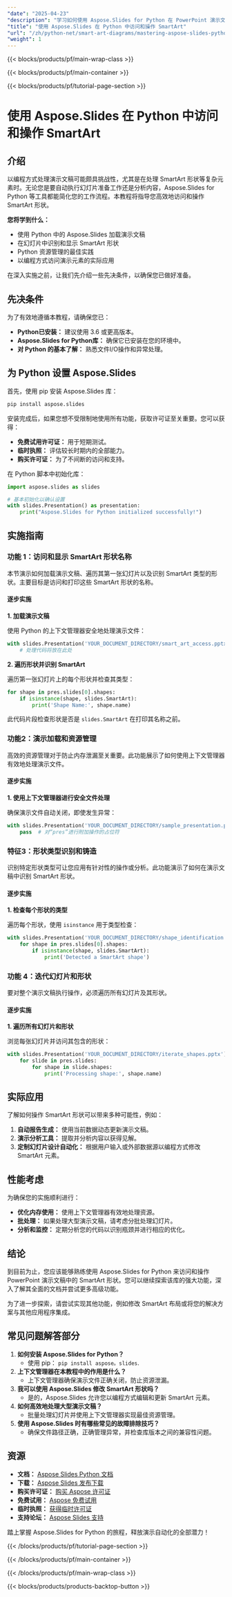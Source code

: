 ```yaml
---
"date": "2025-04-23"
"description": "学习如何使用 Aspose.Slides for Python 在 PowerPoint 演示文稿中高效访问和显示 SmartArt 形状。立即掌握演示文稿自动化！"
"title": "使用 Aspose.Slides 在 Python 中访问和操作 SmartArt"
"url": "/zh/python-net/smart-art-diagrams/mastering-aspose-slides-python-smartart-shapes/"
"weight": 1
---
```


{{< blocks/products/pf/main-wrap-class >}}

{{< blocks/products/pf/main-container >}}

{{< blocks/products/pf/tutorial-page-section >}}
# 使用 Aspose.Slides 在 Python 中访问和操作 SmartArt

## 介绍

以编程方式处理演示文稿可能颇具挑战性，尤其是在处理 SmartArt 形状等复杂元素时。无论您是要自动执行幻灯片准备工作还是分析内容，Aspose.Slides for Python 等工具都能简化您的工作流程。本教程将指导您高效地访问和操作 SmartArt 形状。

**您将学到什么：**
- 使用 Python 中的 Aspose.Slides 加载演示文稿
- 在幻灯片中识别和显示 SmartArt 形状
- Python 资源管理的最佳实践
- 以编程方式访问演示元素的实际应用

在深入实施之前，让我们先介绍一些先决条件，以确保您已做好准备。

## 先决条件

为了有效地遵循本教程，请确保您已：
- **Python已安装：** 建议使用 3.6 或更高版本。
- **Aspose.Slides for Python库：** 确保它已安装在您的环境中。
- **对 Python 的基本了解：** 熟悉文件I/O操作和异常处理。

## 为 Python 设置 Aspose.Slides

首先，使用 pip 安装 Aspose.Slides 库：

```bash
pip install aspose.slides
```

安装完成后，如果您想不受限制地使用所有功能，获取许可证至关重要。您可以获得：
- **免费试用许可证：** 用于短期测试。
- **临时执照：** 评估较长时期内的全部能力。
- **购买许可证：** 为了不间断的访问和支持。

在 Python 脚本中初始化库：

```python
import aspose.slides as slides

# 基本初始化以确认设置
with slides.Presentation() as presentation:
    print("Aspose.Slides for Python initialized successfully!")
```

## 实施指南

### 功能 1：访问和显示 SmartArt 形状名称

本节演示如何加载演示文稿、遍历其第一张幻灯片以及识别 SmartArt 类型的形状。主要目标是访问和打印这些 SmartArt 形状的名称。

#### 逐步实施
**1. 加载演示文稿**

使用 Python 的上下文管理器安全地处理演示文件：

```python
with slides.Presentation('YOUR_DOCUMENT_DIRECTORY/smart_art_access.pptx') as pres:
    # 处理代码将放在此处
```

**2. 遍历形状并识别 SmartArt**

遍历第一张幻灯片上的每个形状并检查其类型：

```python
for shape in pres.slides[0].shapes:
    if isinstance(shape, slides.SmartArt):
        print('Shape Name:', shape.name)
```

此代码片段检查形状是否是 `slides.SmartArt` 在打印其名称之前。

### 功能2：演示加载和资源管理

高效的资源管理对于防止内存泄漏至关重要。此功能展示了如何使用上下文管理器有效地处理演示文件。

#### 逐步实施
**1. 使用上下文管理器进行安全文件处理**

确保演示文件自动关闭，即使发生异常：

```python
with slides.Presentation('YOUR_DOCUMENT_DIRECTORY/sample_presentation.pptx') as pres:
    pass  # 对“pres”进行附加操作的占位符
```

### 特征3：形状类型识别和铸造

识别特定形状类型可让您应用有针对性的操作或分析。此功能演示了如何在演示文稿中识别 SmartArt 形状。

#### 逐步实施
**1. 检查每个形状的类型**

遍历每个形状，使用 `isinstance` 用于类型检查：

```python
with slides.Presentation('YOUR_DOCUMENT_DIRECTORY/shape_identification.pptx') as pres:
    for shape in pres.slides[0].shapes:
        if isinstance(shape, slides.SmartArt):
            print('Detected a SmartArt shape')
```

### 功能 4：迭代幻灯片和形状

要对整个演示文稿执行操作，必须遍历所有幻灯片及其形状。

#### 逐步实施
**1. 遍历所有幻灯片和形状**

浏览每张幻灯片并访问其包含的形状：

```python
with slides.Presentation('YOUR_DOCUMENT_DIRECTORY/iterate_shapes.pptx') as pres:
    for slide in pres.slides:
        for shape in slide.shapes:
            print('Processing shape:', shape.name)
```

## 实际应用

了解如何操作 SmartArt 形状可以带来多种可能性，例如：
1. **自动报告生成：** 使用当前数据动态更新演示文稿。
2. **演示分析工具：** 提取并分析内容以获得见解。
3. **定制幻灯片设计自动化：** 根据用户输入或外部数据源以编程方式修改 SmartArt 元素。

## 性能考虑

为确保您的实施顺利进行：
- **优化内存使用：** 使用上下文管理器有效地处理资源。
- **批处理：** 如果处理大型演示文稿，请考虑分批处理幻灯片。
- **分析和监控：** 定期分析您的代码以识别瓶颈并进行相应的优化。

## 结论

到目前为止，您应该能够熟练使用 Aspose.Slides for Python 来访问和操作 PowerPoint 演示文稿中的 SmartArt 形状。您可以继续探索该库的强大功能，深入了解其全面的文档并尝试更多高级功能。

为了进一步探索，请尝试实现其他功能，例如修改 SmartArt 布局或将您的解决方案与其他应用程序集成。

## 常见问题解答部分

1. **如何安装 Aspose.Slides for Python？**
   - 使用 pip： `pip install aspose。slides`.
2. **上下文管理器在本教程中的作用是什么？**
   - 上下文管理器确保演示文件正确关闭，防止资源泄漏。
3. **我可以使用 Aspose.Slides 修改 SmartArt 形状吗？**
   - 是的，Aspose.Slides 允许您以编程方式编辑和更新 SmartArt 元素。
4. **如何高效地处理大型演示文稿？**
   - 批量处理幻灯片并使用上下文管理器实现最佳资源管理。
5. **使用 Aspose.Slides 时有哪些常见的故障排除技巧？**
   - 确保文件路径正确，正确管理异常，并检查库版本之间的兼容性问题。

## 资源
- **文档：** [Aspose Slides Python 文档](https://reference.aspose.com/slides/python-net/)
- **下载：** [Aspose Slides 发布下载](https://releases.aspose.com/slides/python-net/)
- **购买许可证：** [购买 Aspose 许可证](https://purchase.aspose.com/buy)
- **免费试用：** [Aspose 免费试用](https://releases.aspose.com/slides/python-net/)
- **临时执照：** [获得临时许可证](https://purchase.aspose.com/temporary-license/)
- **支持论坛：** [Aspose Slides 支持](https://forum.aspose.com/c/slides/11)

踏上掌握 Aspose.Slides for Python 的旅程，释放演示自动化的全部潜力！

{{< /blocks/products/pf/tutorial-page-section >}}

{{< /blocks/products/pf/main-container >}}

{{< /blocks/products/pf/main-wrap-class >}}

{{< blocks/products/products-backtop-button >}}